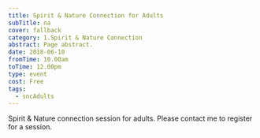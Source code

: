 ```yaml
---
title: Spirit & Nature Connection for Adults
subTitle: na
cover: fallback
category: 1.Spirit & Nature Connection
abstract: Page abstract.
date: 2018-06-10
fromTime: 10.00am
toTime: 12.00pm
type: event
cost: Free
tags:
  - sncAdults
---
```


Spirit & Nature connection session for adults. Please contact me to register for a session.

